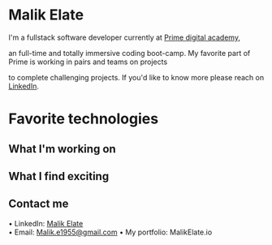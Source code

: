 # Malik Elate

I'm a fullstack software developer currently at <a href="https://primeacademy.io/">Prime digital academy</a>, 

an full-time and totally immersive coding boot-camp. My favorite part of Prime is working in pairs and teams on projects 

to complete challenging projects. If you'd like to know more please reach on <a href="https://www.linkedin.com/in/malik-elate-829226200/" target="_blank">LinkedIn</a>. 




# Favorite technologies 

## What I'm working on 

## What I find exciting 

## Contact me
• LinkedIn: <a href="https://www.linkedin.com/in/malik-elate-829226200/" target="_blank">Malik Elate</a><br /> 
• Email: Malik.e1955@gmail.com 
• My portfolio: MalikElate.io